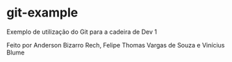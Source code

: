 # git-example
Exemplo de utilização do Git para a cadeira de Dev 1

Feito por Anderson Bizarro Rech, Felipe Thomas Vargas de Souza e Vinícius Blume